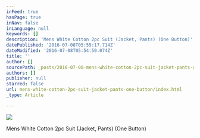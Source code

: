 ```yaml
---
inFeed: true
hasPage: true
inNav: false
inLanguage: null
keywords: []
description: 'Mens White Cotton 2pc Suit (Jacket, Pants) (One Button)'
datePublished: '2016-07-08T05:55:17.714Z'
dateModified: '2016-07-08T05:54:50.074Z'
title: ''
author: []
sourcePath: _posts/2016-07-08-mens-white-cotton-2pc-suit-jacket-pants-one-button.md
authors: []
publisher: null
starred: false
url: mens-white-cotton-2pc-suit-jacket-pants-one-button/index.html
_type: Article

---
```

![](https://the-grid-user-content.s3-us-west-2.amazonaws.com/cc7ca0e9-e6a9-4c2e-8b04-ac085a3d7da1.jpg)

Mens White Cotton 2pc Suit (Jacket, Pants) (One Button)